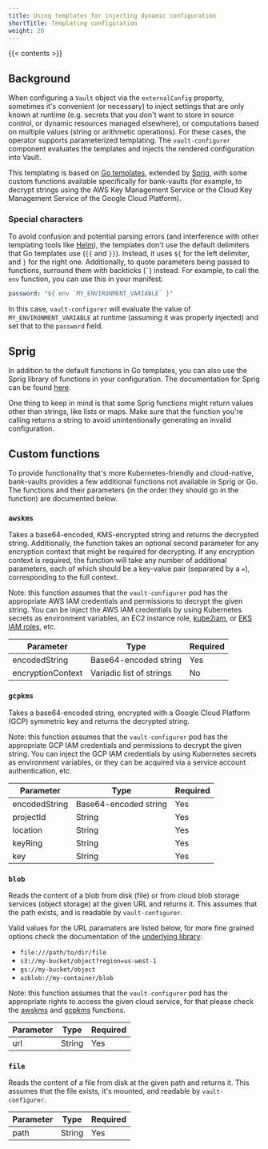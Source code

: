 ```yaml
---
title: Using templates for injecting dynamic configuration
shortTitle: Templating configuration
weight: 20
---
```


{{< contents >}}

## Background

When configuring a `Vault` object via the `externalConfig` property, sometimes it's convenient (or necessary) to inject settings that are only known at runtime (e.g. secrets that you don't want to store in source control, or dynamic resources managed elsewhere), or computations based on multiple values (string or arithmetic operations). For these cases, the operator supports parameterized templating. The `vault-configurer` component evaluates the templates and injects the rendered configuration into Vault.

This templating is based on [Go templates](https://golang.org/pkg/text/template/), extended by [Sprig](https://github.com/Masterminds/sprig), with some custom functions available specifically for bank-vaults (for example, to decrypt strings using the AWS Key Management Service or the Cloud Key Management Service of the Google Cloud Platform).

### Special characters

To avoid confusion and potential parsing errors (and interference with other templating tools like [Helm](https://helm.sh/docs/chart_best_practices/templates/)), the templates don't use the default delimiters that Go templates use (`{{` and `}}`). Instead, it uses `${` for the left delimiter, and `}` for the right one. Additionally, to quote parameters being passed to functions, surround them with backticks (`` ` ``) instead. For example, to call the `env` function, you can use this in your manifest:

```yaml
password: "${ env `MY_ENVIRONMENT_VARIABLE` }"
```

In this case, `vault-configurer` will evaluate the value of `MY_ENVIRONMENT_VARIABLE` at runtime (assuming it was properly injected) and set that to the `password` field.

## Sprig

In addition to the default functions in Go templates, you can also use the Sprig library of functions in your configuration. The documentation for Sprig can be found [here](http://masterminds.github.io/sprig/).

One thing to keep in mind is that some Sprig functions might return values other than strings, like lists or maps. Make sure that the function you're calling returns a string to avoid unintentionally generating an invalid configuration.

## Custom functions

To provide functionality that's more Kubernetes-friendly and cloud-native, bank-vaults provides a few additional functions not available in Sprig or Go. The functions and their parameters (in the order they should go in the function) are documented below.

### `awskms`

Takes a base64-encoded, KMS-encrypted string and returns the decrypted string. Additionally, the function takes an optional second parameter for any encryption context that might be required for decrypting. If any encryption context is required, the function will take any number of additional parameters, each of which should be a key-value pair (separated by a `=`), corresponding to the full context.

Note: this function assumes that the `vault-configurer` pod has the appropriate AWS IAM credentials and permissions to decrypt the given string. You can be inject the AWS IAM credentials by using Kubernetes secrets as environment variables, an EC2 instance role, [kube2iam](https://github.com/jtblin/kube2iam), or [EKS IAM roles](https://banzaicloud.com/docs/bank-vaults/cloud-permissions/#aws), etc.

Parameter         | Type                           | Required
------------------|--------------------------------|---------
encodedString     | Base64-encoded string          | Yes
encryptionContext | Variadic list of strings       | No

### `gcpkms`

Takes a base64-encoded string, encrypted with a Google Cloud Platform (GCP) symmetric key and returns the decrypted string.

Note: this function assumes that the `vault-configurer` pod has the appropriate GCP IAM credentials and permissions to decrypt the given string. You can inject the GCP IAM credentials by using Kubernetes secrets as environment variables, or they can be acquired via a service account authentication, etc.

Parameter     | Type                  | Required
--------------|-----------------------|---------
encodedString | Base64-encoded string | Yes
projectId     | String                | Yes
location      | String                | Yes
keyRing       | String                | Yes
key           | String                | Yes

### `blob`

Reads the content of a blob from disk (file) or from cloud blob storage services (object storage) at the given URL and returns it. This assumes that the path exists, and is readable by `vault-configurer`.

Valid values for the URL paramaters are listed below, for more fine grained options check the documentation of the [underlying library](https://gocloud.dev/howto/blob/):

- `file:///path/to/dir/file`
- `s3://my-bucket/object?region=us-west-1`
- `gs://my-bucket/object`
- `azblob://my-container/blob`

Note: this function assumes that the `vault-configurer` pod has the appropriate rights to access the given cloud service, for that please check the [awskms](#awskms) and [gcpkms](#gcpkms) functions.

Parameter | Type   | Required
----------|--------|---------
url       | String | Yes

### `file`

Reads the content of a file from disk at the given path and returns it. This assumes that the file exists, it's mounted, and readable by `vault-configurer`.

Parameter | Type   | Required
----------|--------|---------
path      | String | Yes
